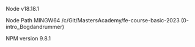 Node v18.18.1

Node Path   MINGW64 /c/Git/MastersAcademy/fe-course-basic-2023 (0-intro_Bogdandrummer)

NPM version 9.8.1
